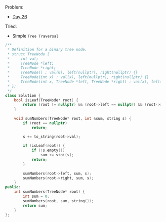 Problem: 
   - [Day 26](https://leetcode.com/explore/challenge/card/june-leetcoding-challenge/542/week-4-june-22nd-june-28th/3372/)

Tried: 
   - Simple `Tree Traversal`


```c++
/**
 * Definition for a binary tree node.
 * struct TreeNode {
 *     int val;
 *     TreeNode *left;
 *     TreeNode *right;
 *     TreeNode() : val(0), left(nullptr), right(nullptr) {}
 *     TreeNode(int x) : val(x), left(nullptr), right(nullptr) {}
 *     TreeNode(int x, TreeNode *left, TreeNode *right) : val(x), left(left), right(right) {}
 * };
 */
class Solution {
    bool isLeaf(TreeNode* root) {
        return (root != nullptr) && (root->left == nullptr) && (root->right == nullptr);
    }
    
    void sumNumbers(TreeNode* root, int &sum, string s) {
        if (root == nullptr)
            return;

        s += to_string(root->val);
        
        if (isLeaf(root)) {
            if (!s.empty())
                sum += stoi(s);
            return;
        }
        
        sumNumbers(root->left, sum, s);
        sumNumbers(root->right, sum, s);
    }
public:
    int sumNumbers(TreeNode* root) {
        int sum = 0;
        sumNumbers(root, sum, string());
        return sum;
    }
};
```
